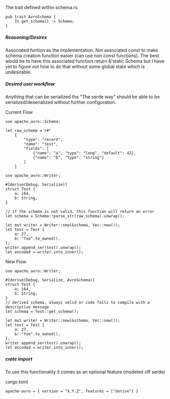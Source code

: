 The trait defined within schema.rs
```
pub trait AvroSchema {
    fn get_schema() -> Schema;
}
```

##### Reasoning/Desires 
Associated funtion as the implementation. Not associated const to make schema creation function easier (can use non const functions). The best would be to have this associated function return &'static Schema but I have yet to figure out how to do that without some global state which is undesirable. 

##### Desired user workflow 
Anything that can be serialized the "The serde way" should be able to be serialized/deserialized without further configuration. 

Current Flow
```
use apache_avro::Schema;

let raw_schema = r#"
    {
        "type": "record",
        "name": "test",
        "fields": [
            {"name": "a", "type": "long", "default": 42},
            {"name": "b", "type": "string"}
        ]
    }

use apache_avro::Writer;

#[derive(Debug, Serialize)]
struct Test {
    a: i64,
    b: String,
}

// if the schema is not valid, this function will return an error
let schema = Schema::parse_str(raw_schema).unwrap();

let mut writer = Writer::new(&schema, Vec::new());
let test = Test {
    a: 27,
    b: "foo".to_owned(),
};
writer.append_ser(test).unwrap();
let encoded = writer.into_inner();
```

New Flow
```
use apache_avro::Writer;

#[derive(Debug, Serialize, AvroSchema)]
struct Test {
    a: i64,
    b: String,
}
// derived schema, always valid or code fails to compile with a descriptive message
let schema = Test::get_schema();

let mut writer = Writer::new(&schema, Vec::new());
let test = Test {
    a: 27,
    b: "foo".to_owned(),
};
writer.append_ser(test).unwrap();
let encoded = writer.into_inner();
```


##### crate import
To use this functionality it comes as an optional feature (modeled off serde)

cargo.toml
```
apache-avro = { version = "X.Y.Z", features = ["derive"] }
```